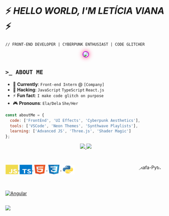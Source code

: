 #  ⚡ _HELLO WORLD, I'M LETÍCIA VIANA_ ⚡ 

`// FRONT-END DEVELOPER | CYBERPUNK ENTHUSIAST | CODE GLITCHER`

<div align="center">
  <img src="https://cdn.discordapp.com/attachments/971537642724393030/1044722973753487440/Design_sem_nome.gif" width="150" style="border-radius: 50px; border: 2px solid #BC00DD; box-shadow: 0 0 15px #FF2A6D;">
</div>

## `>_ ABOUT ME`
- 🔭 **Currently**: `Front-end Intern` @ `[Company]`  
- 🌱 **Hacking**: `JavaScript` `TypeScript` `React.js`  
- ⚡ **Fun fact**: `I make code glitch on purpose`  
- 🎮 **Pronouns**: `Ela/Dela` `She/Her`  

```js
const aboutMe = {
  code: ['FrontEnd', 'UI Effects', 'Cyberpunk Aesthetics'],
  tools: ['VSCode', 'Neon Themes', 'Synthwave Playlists'],
  learning: ['Advanced JS', 'Three.js', 'Shader Magic']
};
```

<div align="center">
  <a href="https://github.com/leticiaviana">
  <img height="180em" src="https://github-readme-stats.vercel.app/api?username=leticiaviana&show_icons=true&theme=dark&include_all_commits=true&count_private=true"/>
  <img height="180em" src="https://github-readme-stats.vercel.app/api/top-langs/?username=leticiaviana&layout=compact&langs_count=7&theme=dark"/>
</div>
  
  ##
  
<div style="display: inline_block;padding-bottom: 20px;"><br>
  <img align="center" alt="Rafa-Js" height="30" width="40" src="https://raw.githubusercontent.com/devicons/devicon/master/icons/javascript/javascript-plain.svg">
  <img align="center" alt="Rafa-Ts" height="30" width="40" src="https://raw.githubusercontent.com/devicons/devicon/master/icons/typescript/typescript-plain.svg">
  <img align="center" alt="Rafa-HTML" height="30" width="40" src="https://raw.githubusercontent.com/devicons/devicon/master/icons/html5/html5-original.svg">
  <img align="center" alt="Rafa-CSS" height="30" width="40" src="https://raw.githubusercontent.com/devicons/devicon/master/icons/css3/css3-original.svg">
  <img align="center" alt="Rafa-Python" height="30" width="40" src="https://raw.githubusercontent.com/devicons/devicon/master/icons/python/python-original.svg">
  <img align="right" alt="Rafa-Python" height="150" style="border-radius: 50px"   src="https://cdn.discordapp.com/attachments/971537642724393030/1044722973753487440/Design_sem_nome.gif">
 </div>
  
  <br>
  
  ![Angular](https://img.shields.io/badge/-Angular-DD0031?style=flat-square&logo=angular)
  
  ##
  
  <div>
    <a href="https://www.linkedin.com/in/let%C3%ADcia-viana-660861212/" target="_blank"><img src="https://img.shields.io/badge/-LinkedIn-%230077B5?style=for-the-badge&logo=linkedin&logoColor=white" target="_blank"></a> 
  </div>
  

  
          
  
